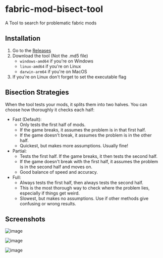# fabric-mod-bisect-tool
A Tool to search for problematic fabric mods

## Installation

1. Go to the [Releases](https://github.com/Qendolin/fabric-mod-bisect-tool/releases)
2. Download the tool (Not the .md5 file)
    - `windows-amd64` if you're on Windows
    - `linux-amd64` if you're on Linux
    - `darwin-arm64` if you're on MacOS
3. If you're on Linux don't forget to set the executable flag

## Bisection Strategies

When the tool tests your mods, it splits them into two halves. You can choose how thoroughly it checks each half:

- Fast (Default):
    - Only tests the first half of mods.
    - If the game breaks, it assumes the problem is in that first half.
    - If the game doesn't break, it assumes the problem is in the other half.
    - Quickest, but makes more assumptions. Usually fine!
- Partial:
    - Tests the first half. If the game breaks, it then tests the second half.
    - If the game doesn't break with the first half, it assumes the problem is in the second half and moves on.
    - Good balance of speed and accuracy.
- Full:
    - Always tests the first half, then always tests the second half.
    - This is the most thorough way to check where the problem lies, especially if things get weird.
    - Slowest, but makes no assumptions. Use if other methods give confusing or wrong results.

## Screenshots

![image](https://github.com/user-attachments/assets/074041ff-814f-4b29-bcab-3cffd8a56b5f)

![image](https://github.com/user-attachments/assets/36f692e1-9e93-41a2-9aae-1fe992f31c7a)

![image](https://github.com/user-attachments/assets/0f1f0b7a-0eb4-4769-be59-3db20062eb21)
